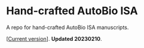 # Hand-crafted AutoBio ISA

A repo for hand-crafted AutoBio ISA manuscripts. 

[[Current version](./AutoBio_ISA.md)]. **Updated 20230210**.
